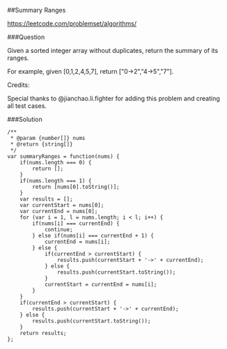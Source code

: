 ##Summary Ranges

<https://leetcode.com/problemset/algorithms/>

###Question

Given a sorted integer array without duplicates, return the summary of its ranges.

For example, given [0,1,2,4,5,7], return ["0->2","4->5","7"].

Credits:

Special thanks to @jianchao.li.fighter for adding this problem and creating all test cases.

###Solution

    /**
     * @param {number[]} nums
     * @return {string[]}
     */
    var summaryRanges = function(nums) {
        if(nums.length === 0) {
            return [];
        }
        if(nums.length === 1) {
            return [nums[0].toString()];
        }
        var results = [];
        var currentStart = nums[0];
        var currentEnd = nums[0];
        for (var i = 1, l = nums.length; i < l; i++) {
            if(nums[i] === currentEnd) {
                continue;
            } else if(nums[i] === currentEnd + 1) {
                currentEnd = nums[i];
            } else {
                if(currentEnd > currentStart) {
                    results.push(currentStart + '->' + currentEnd);
                } else {
                    results.push(currentStart.toString());
                }
                currentStart = currentEnd = nums[i];
            }
        }
        if(currentEnd > currentStart) {
            results.push(currentStart + '->' + currentEnd);
        } else {
            results.push(currentStart.toString());
        }
        return results;
    };

